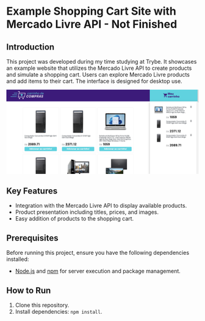 # Example Shopping Cart Site with Mercado Livre API - Not Finished

## Introduction

This project was developed during my time studying at Trybe. It showcases an example website that utilizes the Mercado Livre API to create products and simulate a shopping cart. Users can explore Mercado Livre products and add items to their cart. The interface is designed for desktop use.

![Screenshot](screenshot.png)

## Key Features

- Integration with the Mercado Livre API to display available products.
- Product presentation including titles, prices, and images.
- Easy addition of products to the shopping cart.

## Prerequisites

Before running this project, ensure you have the following dependencies installed:

- [Node.js](https://nodejs.org/) and [npm](https://www.npmjs.com/) for server execution and package management.


## How to Run

1. Clone this repository.
2. Install dependencies: `npm install`.
